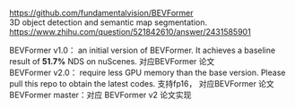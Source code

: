 https://github.com/fundamentalvision/BEVFormer    
3D object detection and semantic map segmentation.     
https://www.zhihu.com/question/521842610/answer/2431585901   


BEVFormer v1.0：  an initial version of BEVFormer. It achieves a baseline result of **51.7%** NDS on nuScenes.  对应BEVFormer 论文     
BEVFormer v2.0：  require less GPU memory than the base version. Please pull this repo to obtain the latest codes. 支持fp16， 对应BEVFormer 论文                
BEVFormer master：对应 BEVFormer v2 论文实现   
